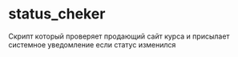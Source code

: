 # status_cheker
Скрипт который проверяет продающий сайт курса и присылает системное уведомление если статус изменился
